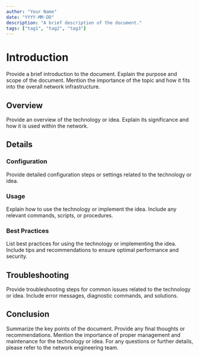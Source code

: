 ```yaml
---
author: "Your Name"
date: "YYYY-MM-DD"
description: "A brief description of the document."
tags: ["tag1", "tag2", "tag3"]
---
```


# Introduction

Provide a brief introduction to the document. Explain the purpose and scope of the document. Mention the importance of the topic and how it fits into the overall network infrastructure.

## Overview

Provide an overview of the technology or idea. Explain its significance and how it is used within the network.

## Details

### Configuration

Provide detailed configuration steps or settings related to the technology or idea.

### Usage

Explain how to use the technology or implement the idea. Include any relevant commands, scripts, or procedures.

### Best Practices

List best practices for using the technology or implementing the idea. Include tips and recommendations to ensure optimal performance and security.

## Troubleshooting

Provide troubleshooting steps for common issues related to the technology or idea. Include error messages, diagnostic commands, and solutions.

## Conclusion

Summarize the key points of the document. Provide any final thoughts or recommendations. Mention the importance of proper management and maintenance for the technology or idea. For any questions or further details, please refer to the network engineering team.
